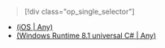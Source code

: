 > [!div class="op_single_selector"]
- [(iOS | Any)](../articles/mobile-services/mobile-services-ios-handling-conflicts-offline-data.md)
- [(Windows  Runtime 8.1 universal C# | Any)](../articles/mobile-services/mobile-services-windows-store-dotnet-handling-conflicts-offline-data.md)

<!---HONumber=82-->